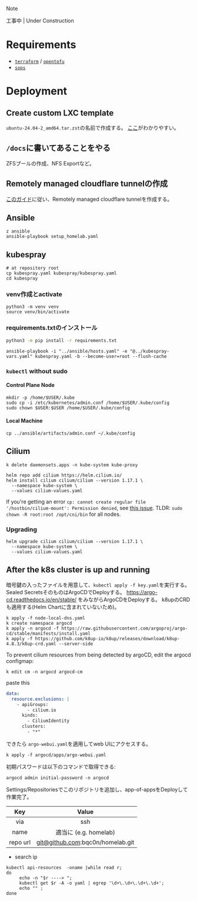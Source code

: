> [!NOTE]
> 工事中 | Under Construction

# Requirements

- [`terraform`](https://github.com/hashicorp/terraform) / [`opentofu`](https://github.com/opentofu/opentofu)
- [`sops`](https://github.com/getsops/sops)

# Deployment

## Create custom LXC template
`ubuntu-24.04-2_amd64.tar.zst`の名前で作成する。
[ここ](https://qiita.com/bashaway/items/f79cb6dde2ec4fdf3ae7)がわかりやすい。

## `/docs`に書いてあることをやる
ZFSプールの作成、NFS Exportなど。

## Remotely managed cloudflare tunnelの作成
[このガイド](https://developers.cloudflare.com/cloudflare-one/connections/connect-networks/get-started/create-remote-tunnel/)に従い、Remotely managed cloudflare tunnelを作成する。

## Ansible
```shell
z ansible
ansible-playbook setup_homelab.yaml
```

## kubespray

```shell
# at repository root
cp kubespray.yaml kubespray/kubespray.yaml
cd kubespray
```

### venv作成とactivate
```shell
python3 -m venv venv
source venv/bin/activate
```

### requirements.txtのインストール
```bash
python3 -m pip install -r requirements.txt
```

```shell
ansible-playbook -i "../ansible/hosts.yaml" -e "@../kubespray-vars.yaml" kubespray.yaml -b --become-user=root --flush-cache
```

### `kubectl` without sudo
#### Control Plane Node

```shell
mkdir -p /home/$USER/.kube
sudo cp -i /etc/kubernetes/admin.conf /home/$USER/.kube/config
sudo chown $USER:$USER /home/$USER/.kube/config
```

#### Local Machine

```shell
cp ../ansible/artifacts/admin.conf ~/.kube/config
```

## Cilium
```shell
k delete daemonsets.apps -n kube-system kube-proxy
```

```shell
helm repo add cilium https://helm.cilium.io/
helm install cilium cilium/cilium --version 1.17.1 \
  --namespace kube-system \
  --values cilium-values.yaml
```

If you're getting an error `cp: cannot create regular file '/hostbin/cilium-mount': Permission denied`,
see [this issue](https://github.com/cilium/cilium/issues/23838).
TLDR: `sudo chown -R root:root /opt/cni/bin` for all nodes.

### Upgrading
```shell
helm upgrade cilium cilium/cilium --version 1.17.1 \
  --namespace kube-system \
  --values cilium-values.yaml
```

## After the k8s cluster is up and running
暗号鍵の入ったファイルを用意して、`kubectl apply -f key.yaml`を実行する。
Sealed SecretsそのものはArgoCDでDeployする。
https://argo-cd.readthedocs.io/en/stable/ をみながらArgoCDをDeployする。
k8upのCRDも適用する(Helm Chartに含まれていないため)。

```shell
k apply -f node-local-dns.yaml
k create namespace argocd
k apply -n argocd -f https://raw.githubusercontent.com/argoproj/argo-cd/stable/manifests/install.yaml
k apply -f https://github.com/k8up-io/k8up/releases/download/k8up-4.8.3/k8up-crd.yaml --server-side
```

To prevent cilium resources from being detected by argoCD, edit the argocd configmap:
```shell
k edit cm -n argocd argocd-cm
```
paste this
```yaml
data:
  resource.exclusions: |
    - apiGroups:
        - cilium.io
      kinds:
        - CiliumIdentity
      clusters:
        - "*"
```

できたら `argo-webui.yaml`を適用してweb UIにアクセスする。
```shell
k apply -f argocd/apps/argo-webui.yaml
```

初期パスワードは以下のコマンドで取得できる:
```shell
argocd admin initial-password -n argocd
```
Settings/Repositoriesでこのリポジトリを追加し、app-of-appsをDeployして作業完了。

| Key | Value |
|:---:|:-----:|
| via | ssh |
| name | 適当に (e.g. homelab) |
| repo url | git@github.com:bqc0n/homelab.git |

- search ip
```shell
kubectl api-resources  -oname |while read r;
do 
     echo -n "$r ----> ";
     kubectl get $r -A -o yaml | egrep '\d+\.\d+\.\d+\.\d+';
     echo "" ;
done
```
 